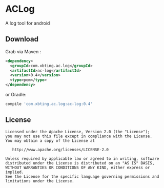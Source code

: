 ACLog
======

A log tool for android

Download
--------

Grab via Maven  :
```xml
<dependency>
  <groupId>com.xbting.ac.log</groupId>
  <artifactId>ac-log</artifactId>
  <version>0.4</version>
  <type>pom</type>
</dependency>
```
or Gradle:
```groovy
compile 'com.xbting.ac.log:ac-log:0.4'
```


License
-------

    Licensed under the Apache License, Version 2.0 (the "License");
    you may not use this file except in compliance with the License.
    You may obtain a copy of the License at

       http://www.apache.org/licenses/LICENSE-2.0

    Unless required by applicable law or agreed to in writing, software
    distributed under the License is distributed on an "AS IS" BASIS,
    WITHOUT WARRANTIES OR CONDITIONS OF ANY KIND, either express or implied.
    See the License for the specific language governing permissions and
    limitations under the License.




